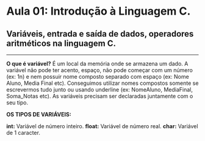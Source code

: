 # Aula 01: Introdução à Linguagem C.
## Variáveis, entrada e saída de dados, operadores aritméticos na linguagem C.
________________________________________________________________________________

**O  que é variável?**
É um local da memória onde se armazena um dado. A variável não pode ter acento, espaço, não pode começar com um número (ex: 1n) e nem possuir nome composto separado com espaço (ex: Nome Aluno, Media Final etc). Conseguimos utilizar nomes compostos somente se escrevermos tudo junto ou usando underline (ex: NomeAluno, MediaFinal, Soma_Notas etc). As variáveis precisam ser declaradas juntamente com o seu tipo.

**OS TIPOS DE VARIÁVEIS:**

__int:__ Variável de número inteiro.
__float:__ Variável de número real. 
__char:__ Variável de 1 caracter. 
